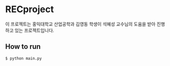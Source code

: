 # RECproject

이 프로젝트는 홍익대학교 산업공학과 김영동 학생이 석혜성 교수님의 도움을 받아 진행하고 있는 프로젝트입니다.

## How to run
```bash
$ python main.py
```

